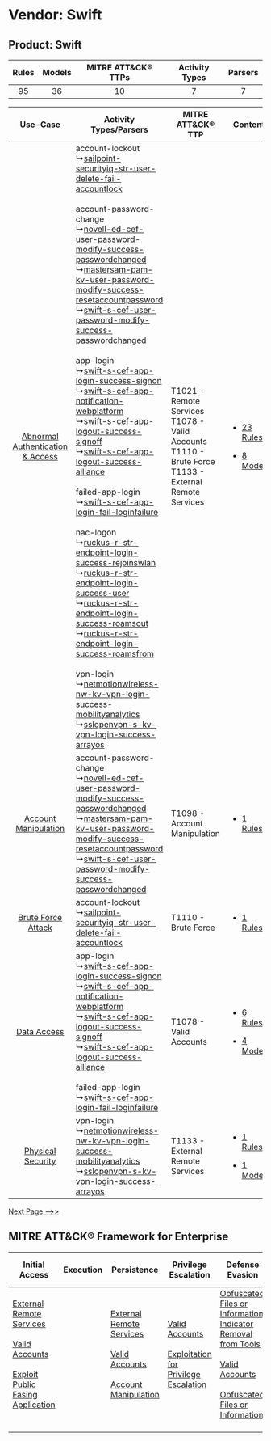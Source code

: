 Vendor: Swift
=============
Product: Swift
--------------
| Rules | Models | MITRE ATT&CK® TTPs | Activity Types | Parsers |
|:-----:|:------:|:------------------:|:--------------:|:-------:|
|  95   |   36   |         10         |       7        |    7    |

|    Use-Case    | Activity Types/Parsers    | MITRE ATT&CK® TTP    | Content    |
|:----:| ---- | ---- | ---- |
| [Abnormal Authentication & Access](../../../UseCases/uc_abnormal_authentication_&_access.md) |  account-lockout<br> ↳[sailpoint-securityiq-str-user-delete-fail-accountlock](Ps/pC_sailpointsecurityiqstruserdeletefailaccountlock.md)<br><br> account-password-change<br> ↳[novell-ed-cef-user-password-modify-success-passwordchanged](Ps/pC_novelledcefuserpasswordmodifysuccesspasswordchanged.md)<br> ↳[mastersam-pam-kv-user-password-modify-success-resetaccountpassword](Ps/pC_mastersampamkvuserpasswordmodifysuccessresetaccountpassword.md)<br> ↳[swift-s-cef-user-password-modify-success-passwordchanged](Ps/pC_swiftscefuserpasswordmodifysuccesspasswordchanged.md)<br><br> app-login<br> ↳[swift-s-cef-app-login-success-signon](Ps/pC_swiftscefapploginsuccesssignon.md)<br> ↳[swift-s-cef-app-notification-webplatform](Ps/pC_swiftscefappnotificationwebplatform.md)<br> ↳[swift-s-cef-app-logout-success-signoff](Ps/pC_swiftscefapplogoutsuccesssignoff.md)<br> ↳[swift-s-cef-app-logout-success-alliance](Ps/pC_swiftscefapplogoutsuccessalliance.md)<br><br> failed-app-login<br> ↳[swift-s-cef-app-login-fail-loginfailure](Ps/pC_swiftscefapploginfailloginfailure.md)<br><br> nac-logon<br> ↳[ruckus-r-str-endpoint-login-success-rejoinswlan](Ps/pC_ruckusrstrendpointloginsuccessrejoinswlan.md)<br> ↳[ruckus-r-str-endpoint-login-success-user](Ps/pC_ruckusrstrendpointloginsuccessuser.md)<br> ↳[ruckus-r-str-endpoint-login-success-roamsout](Ps/pC_ruckusrstrendpointloginsuccessroamsout.md)<br> ↳[ruckus-r-str-endpoint-login-success-roamsfrom](Ps/pC_ruckusrstrendpointloginsuccessroamsfrom.md)<br><br> vpn-login<br> ↳[netmotionwireless-nw-kv-vpn-login-success-mobilityanalytics](Ps/pC_netmotionwirelessnwkvvpnloginsuccessmobilityanalytics.md)<br> ↳[sslopenvpn-s-kv-vpn-login-success-arrayos](Ps/pC_sslopenvpnskvvpnloginsuccessarrayos.md)<br> | T1021 - Remote Services<br>T1078 - Valid Accounts<br>T1110 - Brute Force<br>T1133 - External Remote Services<br> | [<ul><li>23 Rules</li></ul><ul><li>8 Models</li></ul>](RM/r_m_swift_swift_Abnormal_Authentication_&_Access.md) |
|    [Account Manipulation](../../../UseCases/uc_account_manipulation.md)    |  account-password-change<br> ↳[novell-ed-cef-user-password-modify-success-passwordchanged](Ps/pC_novelledcefuserpasswordmodifysuccesspasswordchanged.md)<br> ↳[mastersam-pam-kv-user-password-modify-success-resetaccountpassword](Ps/pC_mastersampamkvuserpasswordmodifysuccessresetaccountpassword.md)<br> ↳[swift-s-cef-user-password-modify-success-passwordchanged](Ps/pC_swiftscefuserpasswordmodifysuccesspasswordchanged.md)<br>    | T1098 - Account Manipulation<br>    | [<ul><li>1 Rules</li></ul>](RM/r_m_swift_swift_Account_Manipulation.md)    |
|    [Brute Force Attack](../../../UseCases/uc_brute_force_attack.md)    |  account-lockout<br> ↳[sailpoint-securityiq-str-user-delete-fail-accountlock](Ps/pC_sailpointsecurityiqstruserdeletefailaccountlock.md)<br>    | T1110 - Brute Force<br>    | [<ul><li>1 Rules</li></ul>](RM/r_m_swift_swift_Brute_Force_Attack.md)    |
|    [Data Access](../../../UseCases/uc_data_access.md)    |  app-login<br> ↳[swift-s-cef-app-login-success-signon](Ps/pC_swiftscefapploginsuccesssignon.md)<br> ↳[swift-s-cef-app-notification-webplatform](Ps/pC_swiftscefappnotificationwebplatform.md)<br> ↳[swift-s-cef-app-logout-success-signoff](Ps/pC_swiftscefapplogoutsuccesssignoff.md)<br> ↳[swift-s-cef-app-logout-success-alliance](Ps/pC_swiftscefapplogoutsuccessalliance.md)<br><br> failed-app-login<br> ↳[swift-s-cef-app-login-fail-loginfailure](Ps/pC_swiftscefapploginfailloginfailure.md)<br>    | T1078 - Valid Accounts<br>    | [<ul><li>6 Rules</li></ul><ul><li>4 Models</li></ul>](RM/r_m_swift_swift_Data_Access.md)    |
|    [Physical Security](../../../UseCases/uc_physical_security.md)    |  vpn-login<br> ↳[netmotionwireless-nw-kv-vpn-login-success-mobilityanalytics](Ps/pC_netmotionwirelessnwkvvpnloginsuccessmobilityanalytics.md)<br> ↳[sslopenvpn-s-kv-vpn-login-success-arrayos](Ps/pC_sslopenvpnskvvpnloginsuccessarrayos.md)<br>    | T1133 - External Remote Services<br>    | [<ul><li>1 Rules</li></ul><ul><li>1 Models</li></ul>](RM/r_m_swift_swift_Physical_Security.md)    |
[Next Page -->>](2_ds_swift_swift.md)

MITRE ATT&CK® Framework for Enterprise
--------------------------------------
| Initial Access                                                                                                                                                                                                                         | Execution | Persistence                                                                                                                                                                                                               | Privilege Escalation                                                                                                                                          | Defense Evasion                                                                                                                                                                                                                                                               | Credential Access                                                | Discovery | Lateral Movement                                                     | Collection | Command and Control                                                                                                                       | Exfiltration | Impact |
| -------------------------------------------------------------------------------------------------------------------------------------------------------------------------------------------------------------------------------------- | --------- | ------------------------------------------------------------------------------------------------------------------------------------------------------------------------------------------------------------------------- | ------------------------------------------------------------------------------------------------------------------------------------------------------------- | ----------------------------------------------------------------------------------------------------------------------------------------------------------------------------------------------------------------------------------------------------------------------------- | ---------------------------------------------------------------- | --------- | -------------------------------------------------------------------- | ---------- | ----------------------------------------------------------------------------------------------------------------------------------------- | ------------ | ------ |
| [External Remote Services](https://attack.mitre.org/techniques/T1133)<br><br>[Valid Accounts](https://attack.mitre.org/techniques/T1078)<br><br>[Exploit Public Fasing Application](https://attack.mitre.org/techniques/T1190)<br><br> |           | [External Remote Services](https://attack.mitre.org/techniques/T1133)<br><br>[Valid Accounts](https://attack.mitre.org/techniques/T1078)<br><br>[Account Manipulation](https://attack.mitre.org/techniques/T1098)<br><br> | [Valid Accounts](https://attack.mitre.org/techniques/T1078)<br><br>[Exploitation for Privilege Escalation](https://attack.mitre.org/techniques/T1068)<br><br> | [Obfuscated Files or Information: Indicator Removal from Tools](https://attack.mitre.org/techniques/T1027/005)<br><br>[Valid Accounts](https://attack.mitre.org/techniques/T1078)<br><br>[Obfuscated Files or Information](https://attack.mitre.org/techniques/T1027)<br><br> | [Brute Force](https://attack.mitre.org/techniques/T1110)<br><br> |           | [Remote Services](https://attack.mitre.org/techniques/T1021)<br><br> |            | [Proxy: Multi-hop Proxy](https://attack.mitre.org/techniques/T1090/003)<br><br>[Proxy](https://attack.mitre.org/techniques/T1090)<br><br> |              |        |